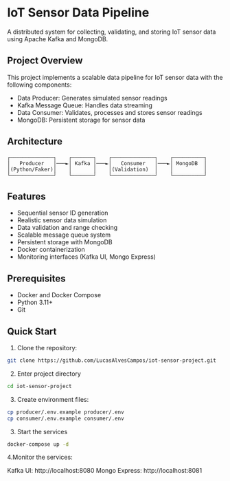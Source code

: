 # IoT Sensor Data Pipeline

A distributed system for collecting, validating, and storing IoT sensor data using Apache Kafka and MongoDB.

## Project Overview

This project implements a scalable data pipeline for IoT sensor data with the following components:
- Data Producer: Generates simulated sensor readings
- Kafka Message Queue: Handles data streaming
- Data Consumer: Validates, processes and stores sensor readings
- MongoDB: Persistent storage for sensor data

## Architecture

```ascii
┌──────────────┐    ┌───────┐    ┌──────────────┐    ┌──────────┐
│   Producer   │───►│ Kafka │───►│   Consumer   │───►│ MongoDB  │
│(Python/Faker)│    │       │    │(Validation)  │    │          │
└──────────────┘    └───────┘    └──────────────┘    └──────────┘
```

## Features

- Sequential sensor ID generation
- Realistic sensor data simulation
- Data validation and range checking
- Scalable message queue system
- Persistent storage with MongoDB
- Docker containerization
- Monitoring interfaces (Kafka UI, Mongo Express)

## Prerequisites

- Docker and Docker Compose
- Python 3.11+
- Git

## Quick Start

1. Clone the repository:
```bash
git clone https://github.com/LucasAlvesCampos/iot-sensor-project.git
```

2. Enter project directory
```bash
cd iot-sensor-project
```

3. Create environment files:
```bash
cp producer/.env.example producer/.env
cp consumer/.env.example consumer/.env
```

3. Start the services
```bash
docker-compose up -d
```

4.Monitor the services:

Kafka UI: http://localhost:8080
Mongo Express: http://localhost:8081